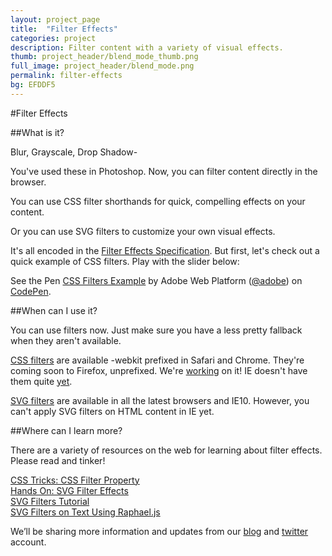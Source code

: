 ```yaml
---
layout: project_page
title:  "Filter Effects"
categories: project
description: Filter content with a variety of visual effects.
thumb: project_header/blend_mode_thumb.png
full_image: project_header/blend_mode.png
permalink: filter-effects
bg: EFDDF5
---
```

#Filter Effects

##What is it?

Blur, Grayscale, Drop Shadow-

You've used these in Photoshop. Now, you can filter content directly in the browser.

You can use CSS filter shorthands for quick, compelling effects on your content.

Or you can use SVG filters to customize your own visual effects.

It's all encoded in the [Filter Effects Specification](http://www.w3.org/TR/filter-effects/). But first, let's check out a quick example of CSS filters. Play with the slider below:

<p data-height="289" data-theme-id="0" data-slug-hash="KyEpe" data-default-tab="result" class='codepen'>See the Pen <a href='http://codepen.io/adobe/pen/KyEpe/'>CSS Filters Example</a> by Adobe Web Platform (<a href='http://codepen.io/adobe'>@adobe</a>) on <a href='http://codepen.io'>CodePen</a>.</p>
<script async src="//codepen.io/assets/embed/ei.js"></script>

##When can I use it?

You can use filters now. Just make sure you have a less pretty fallback when they aren't available.

[CSS filters](http://caniuse.com/#feat=css-filters) are available -webkit prefixed in Safari and Chrome.
They're coming soon to Firefox, unprefixed. We're [working](https://bugzilla.mozilla.org/show_bug.cgi?id=948265) on it!
IE doesn't have them quite [yet](http://status.modern.ie/filters?term=filter).

[SVG filters](http://caniuse.com/#feat=svg-filters) are available in all the latest browsers and IE10. However, you can't apply SVG filters on HTML content in IE yet.

##Where can I learn more?

There are a variety of resources on the web for learning about filter effects. Please read and tinker!

[CSS Tricks: CSS Filter Property](http://css-tricks.com/almanac/properties/f/filter/)
<br/>
[Hands On: SVG Filter Effects](http://ie.microsoft.com/testdrive/graphics/hands-on-css3/hands-on_svg-filter-effects.htm)
<br/>
[SVG Filters Tutorial](http://tutorials.jenkov.com/svg/filters.html)
<br/>
[SVG Filters on Text Using Raphael.js](http://css-tricks.com/svg-filters-on-text/)

We’ll be sharing more information and updates from our [blog](http://blogs.adobe.com/webplatform/) and [twitter](https://twitter.com/adobeweb) account.
